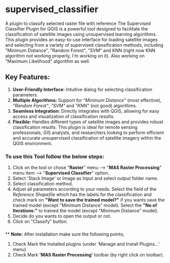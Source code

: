 # supervised_classifier
A plugin to classify selected raster file with reference
The Supervised Classifier Plugin for QGIS is a powerful tool designed to facilitate the classification of satellite images using unsupervised learning algorithms. 
This plugin provides an easy-to-use interface for loading satellite images and selecting from a variety of supervised classification methods, including "Minimum Distance", "Random Forest", "SVM" and KNN (right now KNN algorithm not working properly, I'm working on it). Also working on "Maximum Likelihood" algorithm as well.
## Key Features: 
1. __User-Friendly Interface:__ Intuitive dialog for selecting classification parameters. 
2. __Multiple Algorithms:__ Support for _"Minimum Distance"_ (most effective), _"Random Forest"_, _"SVM"_ and _"KNN"_ (not good) algorithms. 
3. __Seamless Integration:__ Directly integrates with QGIS, allowing for easy access and visualization of classification results. 
4. __Flexible:__ Handles different types of satellite images and provides robust classification results. 
This plugin is ideal for remote sensing professionals, GIS analysts, and researchers looking to perform efficient and accurate unsupervised classification of satellite imagery within the QGIS environment. 
### To use this Tool follow the below steps: 
1. Click on the tool or chose "__Raster__" menu --> "__MAS Raster Processing__" menu item --> "__Supervised Classifier__" option. 
2. Select 'Stack Image' or Image as Input and select output folder name. 
3. Select classification method. 
4. Adjust all parameters according to your needs. Select the field of the _Reference Shapefile_ which has the labels for the classification and check mark on __"Want to save the trained model?"__ if you wants save the trained model (except "Minimum Distance" model). Select the __"No of Iterations:"__ to trained the model (except "Minimum Distance" model).
5. Decide do you wants to open the output or not. 
6. Click on "Classify" button. 
###
** **Note:** After installation make sure the following points; 
1. Check Mark the Installed plugins (under 'Manage and Install Plugins...' menu) 
2. Check Mark __'MAS Raster Processing'__ toolbar (by right click on toolbar).
